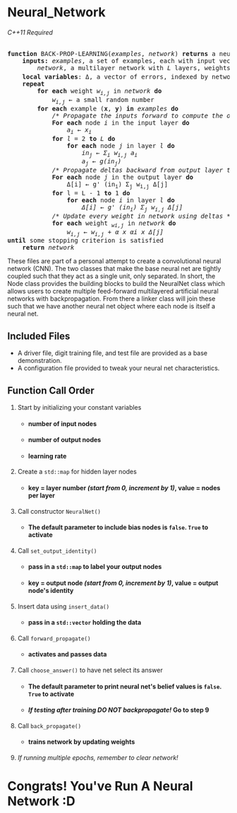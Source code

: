 # Neural_Network 
###### C++11 Required ######

<pre>
<b>function</b> BACK-PROP-LEARNING(<i>examples</i>, <i>network</i>) <b>returns</b> a neural network
	<b>inputs:</b> <i>examples</i>, a set of examples, each with input vector <b>x</b> and output vector <b>y</b>
		<i>network</i>, a multilayer network with <i>L</i> layers, weights <i>w<sub>i,j</sub></i> activation function <i>g</i>
	<b>local variables</b>: Δ, a vector of errors, indexed by network node
	<b>repeat</b>
		<b>for each</b> weight <i>w<sub>i,j</sub></i> in <i>network</i> <b>do</b>
			<i>w<sub>i,j</sub></i> ← a small random number
		<b>for each</b> example (<b>x</b>, <b>y</b>) <b>in</b> <i>examples</i> <b>do</b>
			<i>/* Propagate the inputs forward to compute the outputs */</i>
			<b>For each</b> node <i>i</i> in the input layer <b>do</b>
				<i>a<sub>i</sub> ← x<sub>i</sub></i>
			<b>for</b> <i>l</i> = 2 <b>to</b> <i>L</i> <b>do</b>
				<b>for each</b> node <i>j</i> in layer <i>l</i> <b>do</b>
					<i>in<sub>j</sub> ← Σ<sub>i</sub> w<sub>i,j</sub> a<sub>i</sub></i>
					<i>a<sub>j</sub> ← g(in<sub>j</sub>)</i>
			<i>/* Propagate deltas backward from output layer to input layer */</i>
			<b>For each</b> node <i>j</i> in the output layer <b>do</b>
				Δ[i] ← g' (in<sub>i</sub>) Σ<sub>j</sub> w<sub>i,j</sub> Δ[j]
			<b>for</b> l = L - 1 <b>to</b> 1 <b>do</b>
				<b>for each</b> node <i>i</i> in layer <i>l</i> <b>do</b>
					<i>Δ[i] ← g' (in<sub>i</sub>) Σ<sub>j</sub> w<sub>i,j</sub> Δ[j]</i>
			<i>/* Update every weight in network using deltas */</i>
			<b>for each</b> weight <i><sub>wi,j</sub></i> in <i>network</i> <b>do</b>
				<i>w<sub>i,j</sub> ← w<sub>i,j</sub> + α x αi x Δ[j]</i>
<b>until</b> some stopping criterion is satisfied
	<b>return</b> <i>network</i>
</pre>

These files are part of a personal attempt to create a convolutional neural network (CNN).
The two classes that make the base neural net are tightly coupled such that they act as a single unit, only separated.
In short, the Node class provides the building blocks to build the NeuralNet class which allows users to create multiple feed-forward multilayered artificial neural networks with backpropagation. From there a linker class will join these such that we have another neural net object where each node is itself a neural net.

## Included Files
* A driver file, digit training file, and test file are provided as a base demonstration. 
* A configuration file provided to tweak your neural net characteristics.

## Function Call Order

1. Start by initializing your constant variables  
   * #### number of input nodes
   * #### number of output nodes
   * #### learning rate
2. Create a `std::map` for hidden layer nodes
   * #### key = layer number _(start from 0, increment by 1)_, value = nodes per layer
3. Call constructor `NeuralNet()`
   * #### The default parameter to include bias nodes is `false`. `True` to activate
4. Call `set_output_identity()`
   * #### pass in a `std::map` to label your output nodes
   * #### key = output node _(start from 0, increment by 1)_, value = output node's identity
5. Insert data using `insert_data()`
   * #### pass in a `std::vector` holding the data
6. Call `forward_propagate()`
   * #### activates and passes data
7. Call `choose_answer()` to have net select its answer
   * #### The default parameter to print neural net's belief values is `false`. `True` to activate
   * #### _If testing after training DO NOT backpropagate!_ Go to step 9
8. Call `back_propagate()`
   * #### trains network by updating weights
9. *If running multiple epochs, remember to clear network!*  


# Congrats! You've Run A Neural Network :D
